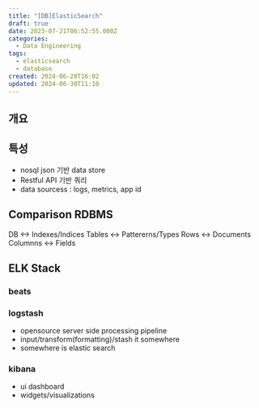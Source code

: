 ```yaml
---
title: "[DB]ElasticSearch"
draft: true
date: 2023-07-21T06:52:55.000Z
categories:
  - Data Engineering
tags:
  - elasticsearch 
  - database
created: 2024-06-28T16:02
updated: 2024-06-30T11:10
---
```


## 개요

## 특성

- nosql json 기반 data store
- Restful API 기반 쿼리
- data sourcess : logs, metrics, app id


## Comparison RDBMS

DB  <->  Indexes/Indices
Tables <-> Pattererns/Types
Rows  <-> Documents
Columnns <-> Fields

## ELK Stack

### beats

### logstash

- opensource server side processing pipeline
- input/transform(formatting)/stash it somewhere
- somewhere is elastic search

### kibana 

- ui dashboard
- widgets/visualizations 

